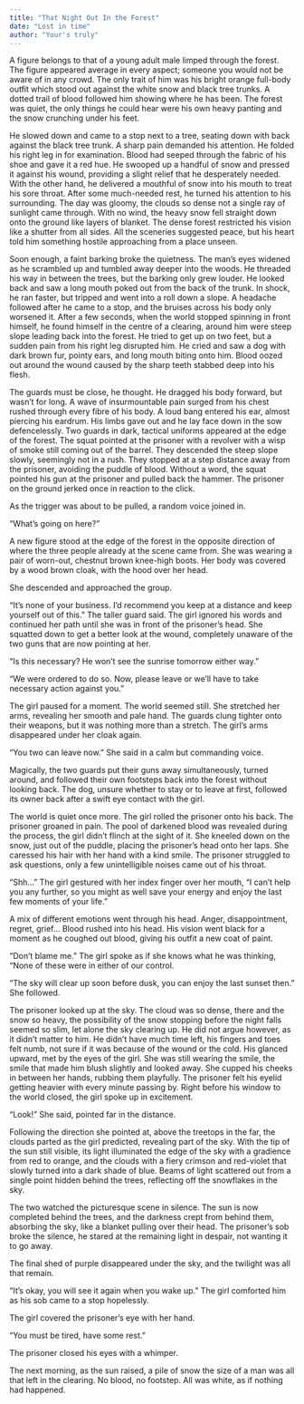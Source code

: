 ```yaml
---
title: "That Night Out In the Forest"
date: "Lost in time"
author: "Your's truly"
---
```


A figure belongs to that of a young adult male limped through the forest. The figure appeared average in every aspect; someone you would not be aware of in any crowd. The only trait of him was his bright orange full-body outfit which stood out against the white snow and black tree trunks. A dotted trail of blood followed him showing where he has been. The forest was quiet, the only things he could hear were his own heavy panting and the snow crunching under his feet. 

He slowed down and came to a stop next to a tree, seating down with back against the black tree trunk. A sharp pain demanded his attention. He folded his right leg in for examination. Blood had seeped through the fabric of his shoe and gave it a red hue. He swooped up a handful of snow and pressed it against his wound, providing a slight relief that he desperately needed. With the other hand, he delivered a mouthful of snow into his mouth to treat his sore throat. After some much-needed rest, he turned his attention to his surrounding. The day was gloomy, the clouds so dense not a single ray of sunlight came through. With no wind, the heavy snow fell straight down onto the ground like layers of blanket. The dense forest restricted his vision like a shutter from all sides. All the sceneries suggested peace, but his heart told him something hostile approaching from a place unseen.

Soon enough, a faint barking broke the quietness. The man’s eyes widened as he scrambled up and tumbled away deeper into the woods. He threaded his way in between the trees, but the barking only grew louder. He looked back and saw a long mouth poked out from the back of the trunk. In shock, he ran faster, but tripped and went into a roll down a slope. A headache followed after he came to a stop, and the bruises across his body only worsened it. After a few seconds, when the world stopped spinning in front himself, he found himself in the centre of a clearing, around him were steep slope leading back into the forest. He tried to get up on two feet, but a sudden pain from his right leg disrupted him. He cried and saw a dog with dark brown fur, pointy ears, and long mouth biting onto him. Blood oozed out around the wound caused by the sharp teeth stabbed deep into his flesh. 

The guards must be close, he thought. He dragged his body forward, but wasn’t for long. A wave of insurmountable pain surged from his chest rushed through every fibre of his body. A loud bang entered his ear, almost piercing his eardrum. His limbs gave out and he lay face down in the sow defencelessly. Two guards in dark, tactical uniforms appeared at the edge of the forest. The squat pointed at the prisoner with a revolver with a wisp of smoke still coming out of the barrel. They descended the steep slope slowly, seemingly not in a rush. They stopped at a step distance away from the prisoner, avoiding the puddle of blood. Without a word, the squat pointed his gun at the prisoner and pulled back the hammer. The prisoner on the ground jerked once in reaction to the click. 

As the trigger was about to be pulled, a random voice joined in.

“What’s going on here?” 

A new figure stood at the edge of the forest in the opposite direction of where the three people already at the scene came from. She was wearing a pair of worn-out, chestnut brown knee-high boots. Her body was covered by a wood brown cloak, with the hood over her head.
	
She descended and approached the group.

“It’s none of your business. I’d recommend you keep at a distance and keep yourself out of this.” The taller guard said. The girl ignored his words and continued her path until she was in front of the prisoner’s head. She squatted down to get a better look at the wound, completely unaware of the two guns that are now pointing at her.

“Is this necessary? He won’t see the sunrise tomorrow either way.”

“We were ordered to do so. Now, please leave or we’ll have to take necessary action against you.”

The girl paused for a moment. The world seemed still. She stretched her arms, revealing her smooth and pale hand. The guards clung tighter onto their weapons, but it was nothing more than a stretch. The girl’s arms disappeared under her cloak again.

“You two can leave now.” She said in a calm but commanding voice.

Magically, the two guards put their guns away simultaneously, turned around, and followed their own footsteps back into the forest without looking back. The dog, unsure whether to stay or to leave at first, followed its owner back after a swift eye contact with the girl.

The world is quiet once more. The girl rolled the prisoner onto his back. The prisoner groaned in pain. The pool of darkened blood was revealed during the process, the girl didn’t flinch at the sight of it. She kneeled down on the snow, just out of the puddle, placing the prisoner’s head onto her laps. She caressed his hair with her hand with a kind smile. The prisoner struggled to ask questions, only a few unintelligible noises came out of his throat. 

“Shh…” The girl gestured with her index finger over her mouth, “I can’t help you any further, so you might as well save your energy and enjoy the last few moments of your life.”
	
A mix of different emotions went through his head. Anger, disappointment, regret, grief… Blood rushed into his head. His vision went black for a moment as he coughed out blood, giving his outfit a new coat of paint.
	
“Don’t blame me.” The girl spoke as if she knows what he was thinking, “None of these were in either of our control.

“The sky will clear up soon before dusk, you can enjoy the last sunset then.” She followed.

The prisoner looked up at the sky. The cloud was so dense, there and the snow so heavy, the possibility of the snow stopping before the night falls seemed so slim, let alone the sky clearing up. He did not argue however, as it didn’t matter to him. He didn’t have much time left, his fingers and toes felt numb, not sure if it was because of the wound or the cold. His glanced upward, met by the eyes of the girl. She was still wearing the smile, the smile that made him blush slightly and looked away. She cupped his cheeks in between her hands, rubbing them playfully. The prisoner felt his eyelid getting heavier with every minute passing by. Right before his window to the world closed, the girl spoke up in excitement.

“Look!” She said, pointed far in the distance. 

Following the direction she pointed at, above the treetops in the far, the clouds parted as the girl predicted, revealing part of the sky. With the tip of the sun still visible, its light illuminated the edge of the sky with a gradience from red to orange, and the clouds with a fiery crimson and red-violet that slowly turned into a dark shade of blue. Beams of light scattered out from a single point hidden behind the trees, reflecting off the snowflakes in the sky.

The two watched the picturesque scene in silence. The sun is now completed behind the trees, and the darkness crept from behind them, absorbing the sky, like a blanket pulling over their head. The prisoner’s sob broke the silence, he stared at the remaining light in despair, not wanting it to go away.

The final shed of purple disappeared under the sky, and the twilight was all that remain.

“It’s okay, you will see it again when you wake up.” The girl comforted him as his sob came to a stop hopelessly. 

The girl covered the prisoner’s eye with her hand.

“You must be tired, have some rest.” 

The prisoner closed his eyes with a whimper.

The next morning, as the sun raised, a pile of snow the size of a man was all that left in the clearing. No blood, no footstep. All was white, as if nothing had happened.
